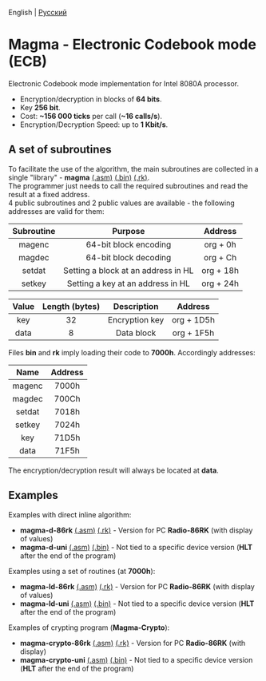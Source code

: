 English | [Русский](https://github.com/Bs0Dd/magma-8080/blob/main/ECB/README-ru_RU.md)

# Magma - Electronic Codebook mode (ECB)

Electronic Codebook mode implementation for Intel 8080A processor.

* Encryption/decryption in blocks of **64 bits**.
* Key **256 bit**.
* Cost: **~156 000 ticks** per call (**~16 calls/s**).
* Encryption/Decryption Speed: up to **1 Kbit/s**.


## A set of subroutines

To facilitate the use of the algorithm, the main subroutines are collected in a single "library" - **magma** [(.asm)](https://github.com/Bs0Dd/magma-8080/blob/main/ECB/magma.asm) [(.bin)](https://github.com/Bs0Dd/magma-8080/blob/main/ECB/magma.bin) [(.rk)](https://github.com/Bs0Dd/magma-8080/blob/main/ECB/magma.rk).  
The programmer just needs to call the required subroutines and read the result at a fixed address.  
4 public subroutines and 2 public values ​​are available - the following addresses are valid for them:

|  Subroutine  |               Purpose               |  Address  |
| :----------: | :---------------------------------: | :-------: |
|    magenc    |        64-bit block encoding        | org + 0h  |
|    magdec    |        64-bit block decoding        | org + Сh  |
|    setdat    | Setting a block at an address in HL | org + 18h |
|    setkey    |  Setting a key at an address in HL  | org + 24h |

|  Value   | Length (bytes) |   Description   |  Address   |
| :------: | :------------: | :-------------: | :--------: |
|   key    |       32       | Encryption key  | org + 1D5h |
|   data   |       8        |   Data block    | org + 1F5h |


Files **bin** and **rk** imply loading their code to **7000h**. Accordingly addresses:

|   Name   | Address |
| :------: | :-----: |
|  magenc  |  7000h  |
|  magdec  |  700Ch  |
|  setdat  |  7018h  |
|  setkey  |  7024h  |
|   key    |  71D5h  |
|   data   |  71F5h  |

The encryption/decryption result will always be located at **data**.


## Examples

Examples with direct inline algorithm:  
 * **magma-d-86rk** [(.asm)](https://github.com/Bs0Dd/magma-8080/blob/main/ECB/magma-d-86rk.asm) [(.rk)](https://github.com/Bs0Dd/magma-8080/blob/main/ECB/magma-d-86rk.rk) - Version for PC **Radio-86RK** (with display of values)  
 * **magma-d-uni** [(.asm)](https://github.com/Bs0Dd/magma-8080/blob/main/ECB/magma-d-uni.asm) [(.bin)](https://github.com/Bs0Dd/magma-8080/blob/main/ECB/magma-d-uni.bin) - Not tied to a specific device version (**HLT** after the end of the program)

Examples using a set of routines (at **7000h**):  
 * **magma-ld-86rk** [(.asm)](https://github.com/Bs0Dd/magma-8080/blob/main/ECB/magma-ld-86rk.asm) [(.rk)](https://github.com/Bs0Dd/magma-8080/blob/main/ECB/magma-ld-86rk.rk) - Version for PC **Radio-86RK** (with display of values)  
 * **magma-ld-uni** [(.asm)](https://github.com/Bs0Dd/magma-8080/blob/main/ECB/magma-ld-uni.asm) [(.bin)](https://github.com/Bs0Dd/magma-8080/blob/main/ECB/magma-ld-uni.bin) - Not tied to a specific device version (**HLT** after the end of the program)

Examples of crypting program (**Magma-Crypto**):  
 * **magma-crypto-86rk** [(.asm)](https://github.com/Bs0Dd/magma-8080/blob/main/ECB/magma-crypto-86rk.asm) [(.rk)](https://github.com/Bs0Dd/magma-8080/blob/main/ECB/magma-crypto-86rk.rk) - Version for PC **Radio-86RK** (with display)  
 * **magma-crypto-uni** [(.asm)](https://github.com/Bs0Dd/magma-8080/blob/main/ECB/magma-crypto-uni.asm) [(.bin)](https://github.com/Bs0Dd/magma-8080/blob/main/ECB/magma-crypto-uni.bin) - Not tied to a specific device version (**HLT** after the end of the program)
 
